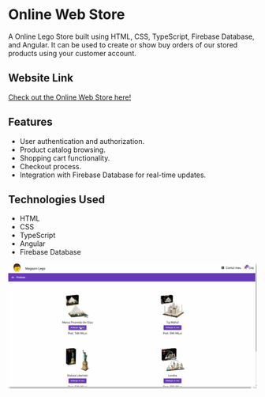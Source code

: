 # Online Web Store

A Online Lego Store built using HTML, CSS, TypeScript, Firebase Database, and Angular. 
It can be used to create or show buy orders of our stored products using your customer account.


## Website Link

[Check out the Online Web Store here!](https://magazindelego.firebaseapp.com/)

## Features

- User authentication and authorization.
- Product catalog browsing.
- Shopping cart functionality.
- Checkout process.
- Integration with Firebase Database for real-time updates.


## Technologies Used

- HTML
- CSS
- TypeScript
- Angular
- Firebase Database

<img src="https://raw.githubusercontent.com/RaduCruceat/OnlineWebStore/master/src/assets/StoreWebsite.gif" alt="Website">




